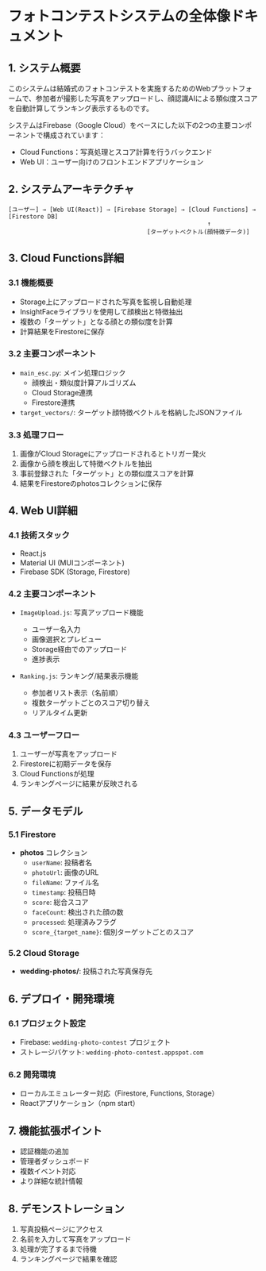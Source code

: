 # フォトコンテストシステムの全体像ドキュメント
## 1. システム概要

このシステムは結婚式のフォトコンテストを実施するためのWebプラットフォームで、参加者が撮影した写真をアップロードし、顔認識AIによる類似度スコアを自動計算してランキング表示するものです。

システムはFirebase（Google Cloud）をベースにした以下の2つの主要コンポーネントで構成されています：
- Cloud Functions：写真処理とスコア計算を行うバックエンド
- Web UI：ユーザー向けのフロントエンドアプリケーション

## 2. システムアーキテクチャ

```
[ユーザー] → [Web UI(React)] → [Firebase Storage] → [Cloud Functions] → [Firestore DB]
                                                        ↑
                                       [ターゲットベクトル(顔特徴データ)]
```

## 3. Cloud Functions詳細

### 3.1 機能概要
- Storage上にアップロードされた写真を監視し自動処理
- InsightFaceライブラリを使用して顔検出と特徴抽出
- 複数の「ターゲット」となる顔との類似度を計算
- 計算結果をFirestoreに保存

### 3.2 主要コンポーネント
- `main_esc.py`: メイン処理ロジック
  - 顔検出・類似度計算アルゴリズム
  - Cloud Storage連携
  - Firestore連携
- `target_vectors/`: ターゲット顔特徴ベクトルを格納したJSONファイル

### 3.3 処理フロー
1. 画像がCloud Storageにアップロードされるとトリガー発火
2. 画像から顔を検出して特徴ベクトルを抽出
3. 事前登録された「ターゲット」との類似度スコアを計算
4. 結果をFirestoreのphotosコレクションに保存

## 4. Web UI詳細

### 4.1 技術スタック
- React.js
- Material UI (MUIコンポーネント)
- Firebase SDK (Storage, Firestore)

### 4.2 主要コンポーネント
- `ImageUpload.js`: 写真アップロード機能
  - ユーザー名入力
  - 画像選択とプレビュー
  - Storage経由でのアップロード
  - 進捗表示

- `Ranking.js`: ランキング/結果表示機能
  - 参加者リスト表示（名前順）
  - 複数ターゲットごとのスコア切り替え
  - リアルタイム更新

### 4.3 ユーザーフロー
1. ユーザーが写真をアップロード
2. Firestoreに初期データを保存
3. Cloud Functionsが処理
4. ランキングページに結果が反映される

## 5. データモデル

### 5.1 Firestore
- **photos** コレクション
  - `userName`: 投稿者名
  - `photoUrl`: 画像のURL
  - `fileName`: ファイル名
  - `timestamp`: 投稿日時
  - `score`: 総合スコア
  - `faceCount`: 検出された顔の数
  - `processed`: 処理済みフラグ
  - `score_{target_name}`: 個別ターゲットごとのスコア

### 5.2 Cloud Storage
- **wedding-photos/**: 投稿された写真保存先

## 6. デプロイ・開発環境

### 6.1 プロジェクト設定
- Firebase: `wedding-photo-contest` プロジェクト
- ストレージバケット: `wedding-photo-contest.appspot.com`

### 6.2 開発環境
- ローカルエミュレーター対応（Firestore, Functions, Storage）
- Reactアプリケーション（npm start）

## 7. 機能拡張ポイント
- 認証機能の追加
- 管理者ダッシュボード
- 複数イベント対応
- より詳細な統計情報

## 8. デモンストレーション
1. 写真投稿ページにアクセス
2. 名前を入力して写真をアップロード
3. 処理が完了するまで待機
4. ランキングページで結果を確認
